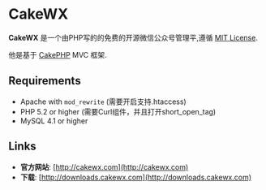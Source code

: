 # CakeWX

**CakeWX** 是一个由PHP写的的免费的开源微信公众号管理平,遵循 [MIT License](https://github.com/niancode/CakeWX/blob/master/LICENSE).

他是基于 [CakePHP](http://www.cakephp.org) MVC 框架.

## Requirements
  * Apache with `mod_rewrite` (需要开启支持.htaccess)
  * PHP 5.2 or higher (需要Curl组件，并且打开short_open_tag)
  * MySQL 4.1 or higher

## Links

  * **官方网站**: [http://cakewx.com](http://cakewx.com)
  * **下载**: [http://downloads.cakewx.com](http://downloads.cakewx.com)
